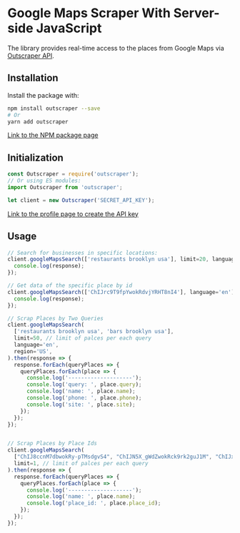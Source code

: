 # Google Maps Scraper With Server-side JavaScript

The library provides real-time access to the places from Google Maps via [Outscraper API](https://app.outscraper.com/api-docs#tag/Google-Maps).

## Installation

Install the package with:
```bash
npm install outscraper --save
# Or
yarn add outscraper
```

[Link to the NPM package page](https://www.npmjs.com/package/outscraper)

## Initialization
```js
const Outscraper = require('outscraper');
// Or using ES modules:
import Outscraper from 'outscraper';

let client = new Outscraper('SECRET_API_KEY');

```
[Link to the profile page to create the API key](https://app.outscraper.com/profile)

## Usage

```js
// Search for businesses in specific locations:
client.googleMapsSearch(['restaurants brooklyn usa'], limit=20, language='en', region='us').then(response => {
  console.log(response);
});

// Get data of the specific place by id
client.googleMapsSearch(['ChIJrc9T9fpYwokRdvjYRHT8nI4'], language='en').then(response => {
  console.log(response);
});

// Scrap Places by Two Queries
client.googleMapsSearch(
  ['restaurants brooklyn usa', 'bars brooklyn usa'],
  limit=50, // limit of palces per each query
  language='en',
  region='US',
).then(response => {
  response.forEach(queryPlaces => {
    queryPlaces.forEach(place => {
      console.log('--------------------');
      console.log('query: ', place.query);
      console.log('name: ', place.name);
      console.log('phone: ', place.phone);
      console.log('site: ', place.site);
    });
  });
});


// Scrap Places by Place Ids
client.googleMapsSearch(
  ["ChIJ8ccnM7dbwokRy-pTMsdgvS4", "ChIJN5X_gWdZwokRck9rk2guJ1M", "ChIJxWLy8DlawokR1jvfXUPSTUE"],
  limit=1, // limit of palces per each query
).then(response => {
  response.forEach(queryPlaces => {
    queryPlaces.forEach(place => {
      console.log('--------------------');
      console.log('name: ', place.name);
      console.log('place_id: ', place.place_id);
    });
  });
});
```
